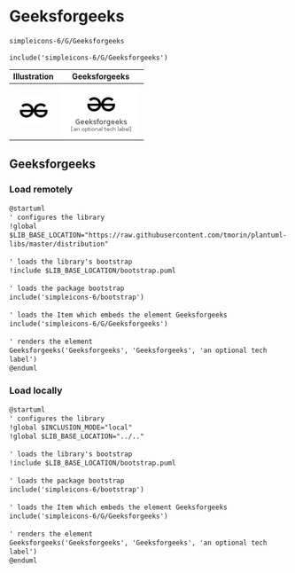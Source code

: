 # Geeksforgeeks


```text
simpleicons-6/G/Geeksforgeeks
```

```text
include('simpleicons-6/G/Geeksforgeeks')
```



| Illustration | Geeksforgeeks |
| :---: | :---: |
| ![illustration for Illustration](../../simpleicons-6/G/Geeksforgeeks.png) | ![illustration for Geeksforgeeks](../../simpleicons-6/G/Geeksforgeeks.Local.png) |




## Geeksforgeeks

### Load remotely
```plantuml
@startuml
' configures the library
!global $LIB_BASE_LOCATION="https://raw.githubusercontent.com/tmorin/plantuml-libs/master/distribution"

' loads the library's bootstrap
!include $LIB_BASE_LOCATION/bootstrap.puml

' loads the package bootstrap
include('simpleicons-6/bootstrap')

' loads the Item which embeds the element Geeksforgeeks
include('simpleicons-6/G/Geeksforgeeks')

' renders the element
Geeksforgeeks('Geeksforgeeks', 'Geeksforgeeks', 'an optional tech label')
@enduml
```

### Load locally
```plantuml
@startuml
' configures the library
!global $INCLUSION_MODE="local"
!global $LIB_BASE_LOCATION="../.."

' loads the library's bootstrap
!include $LIB_BASE_LOCATION/bootstrap.puml

' loads the package bootstrap
include('simpleicons-6/bootstrap')

' loads the Item which embeds the element Geeksforgeeks
include('simpleicons-6/G/Geeksforgeeks')

' renders the element
Geeksforgeeks('Geeksforgeeks', 'Geeksforgeeks', 'an optional tech label')
@enduml
```

